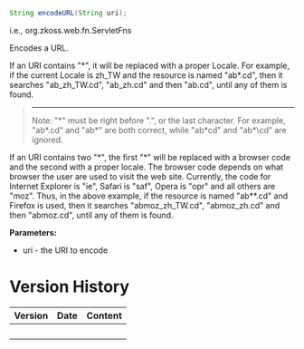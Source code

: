 ``` java
String encodeURL(String uri);
```

  
i.e.,
<javadoc method="encodeURL(java.lang.String)">org.zkoss.web.fn.ServletFns</javadoc>

Encodes a URL.

If an URI contains "\*", it will be replaced with a proper Locale. For
example, if the current Locale is zh_TW and the resource is named
"ab\*.cd", then it searches "ab_zh_TW.cd", "ab_zh.cd" and then "ab.cd",
until any of them is found.

> ------------------------------------------------------------------------
>
> Note: "\*" must be right before ".", or the last character. For
> example, "ab\*.cd" and "ab\*" are both correct, while "ab\*cd" and
> "ab\*\\cd" are ignored.

If an URI contains two "\*", the first "\*" will be replaced with a
browser code and the second with a proper locale. The browser code
depends on what browser the user are used to visit the web site.
Currently, the code for Internet Explorer is "ie", Safari is "saf",
Opera is "opr" and all others are "moz". Thus, in the above example, if
the resource is named "ab\*\*.cd" and Firefox is used, then it searches
"abmoz_zh_TW.cd", "abmoz_zh.cd" and then "abmoz.cd", until any of them
is found.

**Parameters:**

- uri - the URI to encode

# Version History

| Version | Date | Content |
|---------|------|---------|
|         |      |         |
